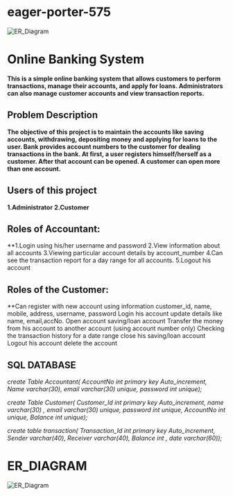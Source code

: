 # eager-porter-575

<picture>
  <source media="(prefers-color-scheme: dark)" srcset="https://github.com/Monazir7866/eager-porter-575/blob/main/b2/logo.png">
  <source media="(prefers-color-scheme: light)" srcset="https://github.com/Monazir7866/eager-porter-575/blob/main/b2/logo.png">
  <img alt="ER_Diagram" src="https://github.com/Monazir7866/eager-porter-575/blob/main/b2/logo.png">
</picture>
 

# Online Banking System
**This is a simple online banking system that allows customers to perform transactions, manage their accounts, and apply for loans. Administrators can also manage customer accounts and view transaction reports.**

## Problem Description
**The objective of this project is to maintain the accounts like saving accounts, withdrawing, depositing money and applying for loans to the user. Bank provides account numbers to the customer for dealing transactions in the bank. At first, a user registers himself/herself as a customer. After that account can be opened. A customer can open more than one account.**

## Users of this project
**1.Administrator**
**2.Customer**

## Roles of Accountant:
**1.Login using his/her username and password
2.View information about all accounts
3.Viewing particular account details by account_number
4.Can see the transaction report for a day range for all accounts.
5.Logout his account

## Roles of the Customer:
**Can register with new account using information customer_id, name, mobile, address, username, password
Login his account
update details like name, email,accNo.
Open account saving/loan account
Transfer the money from his account to another account (using account number only)
Checking the transaction history for a date range
close his saving/loan account
Logout his account
delete the account




## SQL DATABASE

*create Table Accountant(
AccountNo int primary key Auto_increment,
Name varchar(30),
email varchar(30) unique, 
password int unique);*

*create Table Customer(
Customer_Id int primary key Auto_increment, 
name varchar(30) ,
email varchar(30) unique,
password int unique,
AccountNo int unique,
Balance int unique);*

*create table transaction(
Transaction_Id int primary key Auto_increment,
Sender varchar(40), 
Receiver varchar(40),
Balance int ,
date varchar(60));*


# ER_DIAGRAM
<picture>
  <source media="(prefers-color-scheme: dark)" srcset="https://github.com/Monazir7866/eager-porter-575/blob/main/b2/ER.png">
  <source media="(prefers-color-scheme: light)" srcset="https://github.com/Monazir7866/eager-porter-575/blob/main/b2/ER.png">
  <img alt="ER_Diagram" src="https://github.com/Monazir7866/eager-porter-575/blob/main/b2/ER.png">
</picture>

